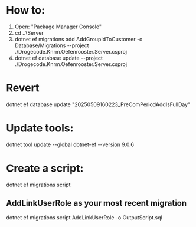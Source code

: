 # How to:

1. Open: "Package Manager Console"
2. cd ..\Server
3. dotnet ef migrations add AddGroupIdToCustomer -o Database/Migrations --project ./Drogecode.Knrm.Oefenrooster.Server.csproj
4. dotnet ef database update --project ./Drogecode.Knrm.Oefenrooster.Server.csproj

# Revert

dotnet ef database update "20250509160223_PreComPeriodAddIsFullDay"

# Update tools:

dotnet tool update --global dotnet-ef --version 9.0.6

# Create a script:

dotnet ef migrations script

## AddLinkUserRole as your most recent migration

dotnet ef migrations script AddLinkUserRole -o OutputScript.sql